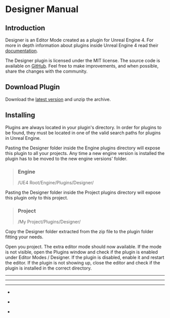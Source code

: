 # Designer Manual

## Introduction
Designer is an Editor Mode created as a plugin for Unreal Engine 4. For more in depth information about plugins inside Unreal Engine 4 read their [documentation](https://docs.unrealengine.com/latest/INT/Programming/Plugins/).

The Designer plugin is licensed under the MIT license. The source code is available on [GitHub](https://github.com/RoelBartstra/Designer). Feel free to make improvements, and when possible, share the changes with the community.

## Download Plugin
Download the [latest version](https://www.unrealengineer.com/designer) and unzip the archive.

## Installing
Plugins are always located in your plugin's directory. In order for plugins to be found, they must be located in one of the valid search paths for plugins in Unreal Engine.

Pasting the Designer folder inside the Engine plugins directory will expose this plugin to all your projects. Any time a new engine version is installed the plugin has to be moved to the new engine versions' folder.
> ### Engine
> /UE4 Root/Engine/Plugins/Designer/

​Pasting the Designer folder inside the Project plugins directory will expose this plugin only to this project.
> ### Project
> /My Project/Plugins/Designer/

Copy the Designer folder extracted from the zip file to the plugin folder fitting your needs.

Open you project. The extra editor mode should now available. If the mode is not visible, open the Plugins window and check if the plugin is enabled under Editor Modes / Designer. If the plugin is disabled, enable it and restart the editor. If the plugin is not showing up, close the editor and check if the plugin is installed in the correct directory.

---
***
___

*
+
-